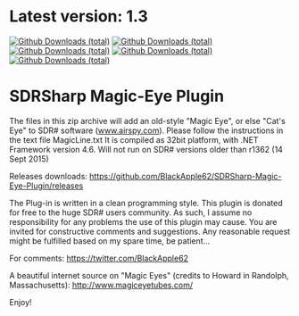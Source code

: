 # Latest version: 1.3 

[![Github Downloads (total)](https://img.shields.io/github/downloads/BlackApple62/SDRSharp-Magic-Eye-Plugin/1.3/total.svg)]()
[![Github Downloads (total)](https://img.shields.io/github/downloads/BlackApple62/SDRSharp-Magic-Eye-Plugin/1.2/total.svg)]()
[![Github Downloads (total)](https://img.shields.io/github/downloads/BlackApple62/SDRSharp-Magic-Eye-Plugin/1.1/total.svg)]()
[![Github Downloads (total)](https://img.shields.io/github/downloads/BlackApple62/SDRSharp-Magic-Eye-Plugin/1.0/total.svg)]()
[![Github Downloads (total)](https://img.shields.io/github/downloads/BlackApple62/SDRSharp-Magic-Eye-Plugin/total.svg)]()

  
# SDRSharp Magic-Eye Plugin

The files in this zip archive will add an old-style "Magic Eye", or else "Cat's Eye" to SDR# software (www.airspy.com). Please follow the instructions in the text file MagicLine.txt It is compiled as 32bit platform, with .NET Framework version 4.6. Will not run on SDR# versions older than r1362 (14 Sept 2015)

Releases downloads: https://github.com/BlackApple62/SDRSharp-Magic-Eye-Plugin/releases

The Plug-in is written in a clean programming style. This plugin is donated for free to the huge SDR# users community. As such, I assume no responsibility for any problems the use of this plugin may cause. You are invited for constructive comments and suggestions. Any reasonable request might be fulfilled based on my spare time, be patient...

For comments: https://twitter.com/BlackApple62

A beautiful internet source on "Magic Eyes" (credits to Howard in Randolph, Massachusetts): http://www.magiceyetubes.com/

Enjoy!

